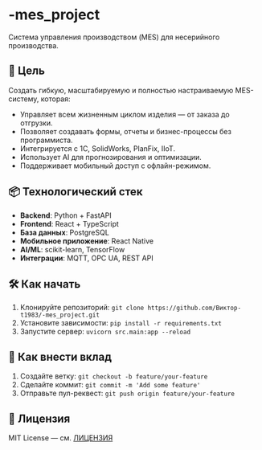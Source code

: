 # -mes_project

Система управления производством (MES) для несерийного производства.

## 🎯 Цель
Создать гибкую, масштабируемую и полностью настраиваемую MES-систему, которая:
- Управляет всем жизненным циклом изделия — от заказа до отгрузки.
- Позволяет создавать формы, отчеты и бизнес-процессы без программиста.
- Интегрируется с 1С, SolidWorks, PlanFix, IIoT.
- Использует AI для прогнозирования и оптимизации.
- Поддерживает мобильный доступ с офлайн-режимом.

## 📦 Технологический стек
- **Backend**: Python + FastAPI
- **Frontend**: React + TypeScript
- **База данных**: PostgreSQL
- **Мобильное приложение**: React Native
- **AI/ML**: scikit-learn, TensorFlow
- **Интеграции**: MQTT, OPC UA, REST API

## 🛠️ Как начать
1. Клонируйте репозиторий: `git clone https://github.com/Виктор-t1983/-mes_project.git`
2. Установите зависимости: `pip install -r requirements.txt`
3. Запустите сервер: `uvicorn src.main:app --reload`

## 🤝 Как внести вклад
1. Создайте ветку: `git checkout -b feature/your-feature`
2. Сделайте коммит: `git commit -m 'Add some feature'`
3. Отправьте пул-реквест: `git push origin feature/your-feature`

## 📄 Лицензия
MIT License — см. [ЛИЦЕНЗИЯ](ЛИЦЕНЗИЯ)
